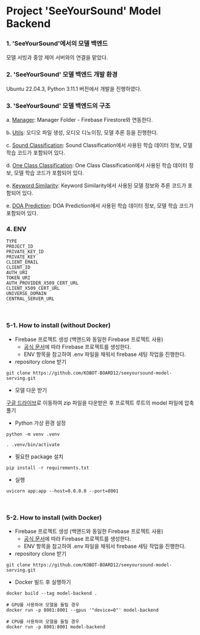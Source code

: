 # Project 'SeeYourSound' Model Backend

### 1. 'SeeYourSound'에서의 모델 백엔드

모델 서빙과 중앙 제어 서버와의 연결을 맡았다.
<br>

### 2. 'SeeYourSound' 모델 백엔드 개발 환경

Ubuntu 22.04.3, Python 3.11.1 버전에서 개발을 진행하였다.
<br>

### 3. 'SeeYourSound' 모델 백엔드의 구조

a. [Manager](https://github.com/KOBOT-BOARD12/seeyoursound-model-serving/blob/develop/manager/firebase_manager.py): Manager Folder - Firebase Firestore와 연동한다.

b. [Utils](https://github.com/KOBOT-BOARD12/seeyoursound-model-serving/tree/develop/utils): 오디오 파일 생성, 오디오 디노이징, 모델 추론 등을 진행한다.

c. [Sound Classification](https://github.com/KOBOT-BOARD12/seeyoursound-model-serving/tree/develop/sound_classification): Sound Classification에서 사용된 학습 데이터 정보, 모델 학습 코드가 포함되어 있다.

d. [One Class Classification](https://github.com/KOBOT-BOARD12/seeyoursound-model-serving/tree/develop/sound_classification): One Class Classification에서 사용된 학습 데이터 정보, 모델 학습 코드가 포함되어 있다.

e. [Keyword Similarity](https://github.com/KOBOT-BOARD12/seeyoursound-model-serving/tree/develop/keyword_similarity): Keyword Similarity에서 사용된 모델 정보와 추론 코드가 포함되어 있다.

e. [DOA Prediction](https://github.com/KOBOT-BOARD12/seeyoursound-model-serving/tree/develop/DOA_Prediction): DOA Prediction에서 사용된 학습 데이터 정보, 모델 학습 코드가 포함되어 있다.
<br>

### 4. ENV

```
TYPE
PROJECT_ID
PRIVATE_KEY_ID
PRIVATE_KEY
CLIENT_EMAIL
CLIENT_ID
AUTH_URI
TOKEN_URI
AUTH_PROVIDER_X509_CERT_URL
CLIENT_X509_CERT_URL
UNIVERSE_DOMAIN
CENTRAL_SERVER_URL
```

<br>

### 5-1. How to install (without Docker)

- Firebase 프로젝트 생성 (백앤드와 동일한 Firebase 프로젝트 사용)
  - [공식 문서](https://firebase.google.com/)에 따라 Firebase 프로젝트를 생성한다.
  - ENV 항목을 참고하여 .env 파일을 채워서 firebase 세팅 작업을 진행한다.
- repository clone 받기

```shell
git clone https://github.com/KOBOT-BOARD12/seeyoursound-model-serving.git
```

- 모델 다운 받기

[구글 드라이브](https://drive.google.com/file/d/1KC4cleo_hQfop0Anw3zvXsy25BCl4tI6/view?usp=sharing)로 이동하여 zip 파일을 다운받은 후 프로젝트 루트의 model 파일에 압축 풀기

- Python 가상 환경 설정

```shell
python -m venv .venv
```

```shell
. .venv/bin/activate
```

- 필요한 package 설치

```shell
pip install -r requirements.txt
```

- 실행

```shell
uvicorn app:app --host=0.0.0.0 --port=8001
```

<br>

### 5-2. How to install (with Docker)

- Firebase 프로젝트 생성 (백앤드와 동일한 Firebase 프로젝트 사용)
  - [공식 문서](https://firebase.google.com/)에 따라 Firebase 프로젝트를 생성한다.
  - ENV 항목을 참고하여 .env 파일을 채워서 firebase 세팅 작업을 진행한다.
- repository clone 받기

```shell
git clone https://github.com/KOBOT-BOARD12/seeyoursound-model-serving.git
```

- Docker 빌드 후 실행하기

```shell
docker build --tag model-backend .
```

```shell
# GPU를 사용하여 모델을 돌릴 경우
docker run -p 8001:8001 --gpus '"device=0"' model-backend

# CPU를 사용하여 모델을 돌릴 경우
docker run -p 8001:8001 model-backend
```
